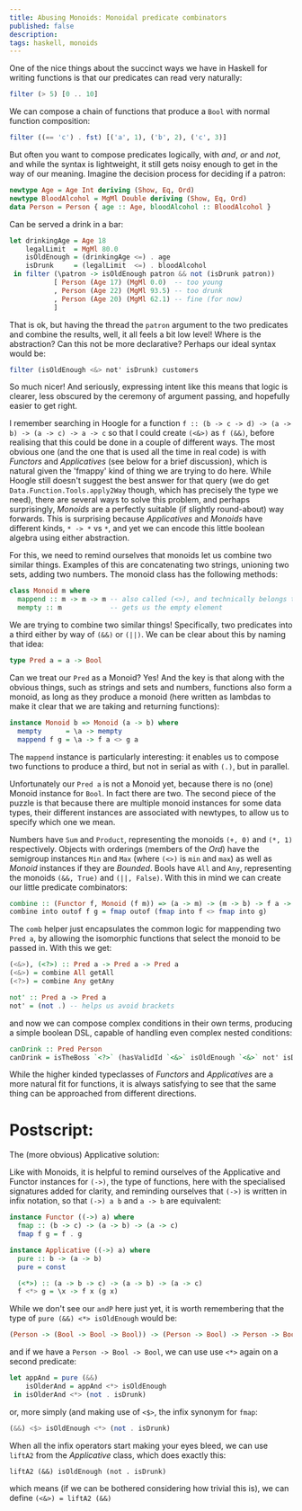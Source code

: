 ```yaml
---
title: Abusing Monoids: Monoidal predicate combinators
published: false
description: 
tags: haskell, monoids
---
```


One of the nice things about the succinct ways we have in Haskell for writing
functions is that our predicates can read very naturally:

```haskell
filter (> 5) [0 .. 10]
```

We can compose a chain of functions that produce a `Bool` with normal function
composition: 

```haskell
filter ((== 'c') . fst) [('a', 1), ('b', 2), ('c', 3)]
```

But often you want to compose predicates logically, with _and_, _or_ and _not_, and while the syntax is
lightweight, it still gets noisy enough to get in the way of our meaning.
Imagine the decision process for deciding if a patron:

```haskell
newtype Age = Age Int deriving (Show, Eq, Ord)
newtype BloodAlcohol = MgMl Double deriving (Show, Eq, Ord)
data Person = Person { age :: Age, bloodAlcohol :: BloodAlcohol }
```

Can be served a drink in a bar:

```haskell
let drinkingAge = Age 18
    legalLimit  = MgMl 80.0
    isOldEnough = (drinkingAge <=) . age
    isDrunk     = (legalLimit  <=) . bloodAlcohol
 in filter (\patron -> isOldEnough patron && not (isDrunk patron))
           [ Person (Age 17) (MgMl 0.0)  -- too young
           , Person (Age 22) (MgMl 93.5) -- too drunk
           , Person (Age 20) (MgMl 62.1) -- fine (for now)
           ]
```

That is ok, but having the thread the `patron` argument to the two predicates
and combine the results, well, it all feels a bit low level! Where is the
abstraction? Can this not be more declarative? Perhaps our ideal syntax would
be:

```haskell
filter (isOldEnough <&> not' isDrunk) customers
```

So much nicer! And seriously, expressing intent like this means that logic is
clearer, less obscured by the ceremony of argument passing, and hopefully easier
to get right.

I remember searching in Hoogle for a function `f :: (b -> c -> d) -> (a -> b) ->
(a -> c) -> a -> c` so that I could create `(<&>)` as `f (&&)`, before realising
that this could be done in a couple of different ways. The most obvious one (and
the one that is used all the time in real code) is with _Functors_ and
_Applicatives_ (see below for a brief discussion), which is natural given the
'fmappy' kind of thing we are trying to do here. While Hoogle still doesn't
suggest the best answer for that query (we do get
`Data.Function.Tools.apply2Way` though, which has precisely the type we need),
there are several ways to solve this problem, and perhaps surprisingly,
_Monoids_ are a perfectly suitable (if slightly round-about) way forwards. This
is surprising because _Applicatives_ and _Monoids_ have different kinds, `* ->
*` vs `*`, and yet we can encode this little boolean algebra using either
abstraction.

For this, we need to remind ourselves that monoids let us combine two similar
things. Examples of this are concatenating two strings, unioning two sets,
adding two numbers. The monoid class has the following methods:

```haskell
class Monoid m where
  mappend :: m -> m -> m -- also called (<>), and technically belongs to Semigroup
  mempty :: m            -- gets us the empty element
```

We are trying to combine two similar things! Specifically, two predicates into a
third either by way of `(&&)` or `(||)`. We can be clear about this by naming
that idea:

```haskell
type Pred a = a -> Bool
```

Can we treat our `Pred` as a Monoid?  Yes! And the key is that along with the
obvious things, such as strings and sets and numbers, functions also form a
monoid, as long as they produce a monoid (here written as lambdas to make it
clear that we are taking and returning functions):

```haskell
instance Monoid b => Monoid (a -> b) where
  mempty      = \a -> mempty
  mappend f g = \a -> f a <> g a
```

The `mappend` instance is particularly interesting: it enables us to compose two
functions to produce a third, but not in serial as with `(.)`, but in parallel.

Unfortunately our `Pred a` is not a Monoid yet, because there is no (one) Monoid
instance for `Bool`. In fact there are two.  The second piece of the puzzle is
that because there are multiple monoid instances for some data types, their
different instances are associated with newtypes, to allow us to specify which
one we mean.

Numbers have `Sum` and `Product`, representing the monoids `(+, 0)` and `(*, 1)`
respectively. Objects with orderings (members of the _Ord_) have the semigroup
instances `Min` and `Max` (where `(<>)` is `min` and `max`) as well as _Monoid_
instances if they are _Bounded_. Bools have `All` and `Any`, representing the
monoids `(&&, True)` and `(||, False)`.  With this in mind we can create our
little predicate combinators:

```haskell
combine :: (Functor f, Monoid (f m)) => (a -> m) -> (m -> b) -> f a -> f a -> f b
combine into outof f g = fmap outof (fmap into f <> fmap into g)
```

The `comb` helper just encapsulates the common logic for mappending two `Pred
a`, by allowing the isomorphic functions that select the monoid to be passed in.
With this we get:

```haskell
(<&>), (<?>) :: Pred a -> Pred a -> Pred a
(<&>) = combine All getAll
(<?>) = combine Any getAny

not' :: Pred a -> Pred a
not' = (not .) -- helps us avoid brackets
```

and now we can compose complex conditions in their own terms, producing a simple
boolean DSL, capable of handling even complex nested conditions:

```haskell
canDrink :: Pred Person
canDrink = isTheBoss `<?>` (hasValidId `<&>` isOldEnough `<&>` not' isDrunk)
```

While the higher kinded typeclasses of _Functors_ and _Applicatives_ are a more
natural fit for functions, it is always satisfying to see that the same thing
can be approached from different directions.

Postscript:
===============

The (more obvious) Applicative solution:

Like with Monoids, it is helpful to remind ourselves of the Applicative and
Functor instances for `(->)`, the type of functions, here with the specialised
signatures added for clarity, and reminding ourselves that `(->)` is written in
infix notation, so that `(->) a b` and `a -> b` are equivalent:

```haskell
instance Functor ((->) a) where 
  fmap :: (b -> c) -> (a -> b) -> (a -> c)
  fmap f g = f . g

instance Applicative ((->) a) where
  pure :: b -> (a -> b)
  pure = const

  (<*>) :: (a -> b -> c) -> (a -> b) -> (a -> c)
  f <*> g = \x -> f x (g x)
```

While we don't see our `andP` here just yet, it is worth remembering that the
type of `pure (&&) <*> isOldEnough` would be:

```haskell
(Person -> (Bool -> Bool -> Bool)) -> (Person -> Bool) -> Person -> Bool -> Bool
```

and if we have a `Person -> Bool -> Bool`, we can use use `<*>` again on a
second predicate:

```haskell
let appAnd = pure (&&)
    isOlderAnd = appAnd <*> isOldEnough
 in isOlderAnd <*> (not . isDrunk)
```

or, more simply (and making use of `<$>`, the infix synonym for `fmap`:

```haskell
(&&) <$> isOldEnough <*> (not . isDrunk)
```

When all the infix operators start making your eyes bleed, we can use `liftA2`
from the _Applicative_ class, which does exactly this:

```
liftA2 (&&) isOldEnough (not . isDrunk)
```

which means (if we can be bothered considering how trivial this is), we can
define `(<&>) = liftA2 (&&)`

